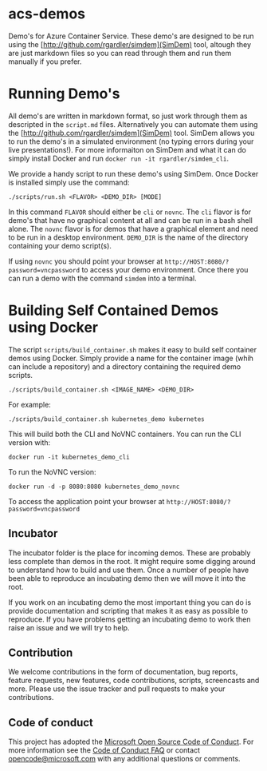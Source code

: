 # acs-demos
Demo's for Azure Container Service. These demo's are designed to be
run using the [http://github.com/rgardler/simdem](SimDem) tool,
altough they are just markdown files so you can read through them and
run them manually if you prefer.

# Running Demo's

All demo's are written in markdown format, so just work through them
as descripted in the `script.md` files. Alternatively you can automate
them using the [http://github.com/rgardler/simdem](SimDem)
tool. SimDem allows you to run the demo's in a simulated environment
(no typing errors during your live presentations!). For more
informaiton on SimDem and what it can do simply install Docker and run
`docker run -it rgardler/simdem_cli`.

We provide a handy script to run these demo's using SimDem. Once
Docker is installed simply use the command:

`./scripts/run.sh <FLAVOR> <DEMO_DIR> [MODE]`

In this command `FLAVOR` should either be `cli` or `novnc`. The `cli`
flavor is for demo's that have no graphical content at all and can be
run in a bash shell alone. The `novnc` flavor is for demos that have a
graphical element and need to be run in a desktop
environment. `DEMO_DIR` is the name of the directory containing your demo script(s).

If using `novnc` you should point your browser at
`http://HOST:8080/?password=vncpassword` to access your demo
environment. Once there you can run a demo with the command `simdem`
into a terminal.

# Building Self Contained Demos using Docker

The script `scripts/build_container.sh` makes it easy to build self
container demos using Docker. Simply provide a name for the container
image (whih can include a repository) and a
directory containing the required demo scripts. 

```
./scripts/build_container.sh <IMAGE_NAME> <DEMO_DIR>
```

For example:

```
./scripts/build_container.sh kubernetes_demo kubernetes
```

This will build both the CLI and NoVNC containers. You can run the CLI
version with:

```
docker run -it kubernetes_demo_cli
```

To run the NoVNC version:

```
docker run -d -p 8080:8080 kubernetes_demo_novnc
```

To access the application point your browser at
`http://HOST:8080/?password=vncpassword`

## Incubator

The incubator folder is the place for incoming demos. These are
probably less complete than demos in the root. It might require some
digging around to understand how to build and use them. Once a number
of people have been able to reproduce an incubating demo then we will
move it into the root.

If you work on an incubating demo the most important thing you can do
is provide documentation and scripting that makes it as easy as
possible to reproduce. If you have problems getting an incubating demo
to work then raise an issue and we will try to help.

## Contribution

We welcome contributions in the form of documentation, bug reports,
feature requests, new features, code contributions, scripts,
screencasts and more. Please use the issue tracker and pull requests
to make your contributions.

## Code of conduct

This project has adopted the
[Microsoft Open Source Code of Conduct](https://opensource.microsoft.com/codeofconduct/). For
more information see the
[Code of Conduct FAQ](https://opensource.microsoft.com/codeofconduct/faq) or
contact [opencode@microsoft.com](mailto:opencode@microsoft.com) with
any additional questions or comments.
